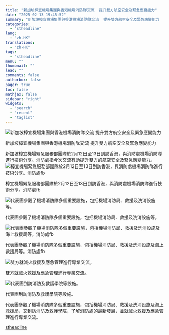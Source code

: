 ```yaml
---
title: "新加坡樟宜機場集團與香港機場消防隊交流  提升雙方航空安全及緊急應變能力"
date: "2025-02-13 19:45:52"
summary: "新加坡樟宜機場集團與香港機場消防隊交流  提升雙方航空安全及緊急應變能力       新加坡..."
categories:
  - "stheadline"
lang:
  - "zh-HK"
translations:
  - "zh-HK"
tags:
  - "stheadline"
menu: ""
thumbnail: ""
lead: ""
comments: false
authorbox: false
pager: true
toc: false
mathjax: false
sidebar: "right"
widgets:
  - "search"
  - "recent"
  - "taglist"
---
```


![新加坡樟宜機場集團與香港機場消防隊交流  提升雙方航空安全及緊急應變能力](https://image.stheadline.com/f/680p0/0x0/100/none/b3643f77c131f0789e36f62dc4c5daa6/stheadline/inewsmedia/20250213/_2025021319431638230.jpg)

新加坡樟宜機場集團與香港機場消防隊交流 提升雙方航空安全及緊急應變能力




新加坡樟宜機場緊急服務部團隊於2月12日至13日到訪香港，與消防處機場消防隊進行技術分享。消防處指今次交流有助提升雙方的航空安全及緊急應變能力。
 ![樟宜機場緊急服務部團隊於2月12日至13日到訪香港，與消防處機場消防隊進行技術分享。消防處fb](https://image.hkhl.hk/f/1024p0/0x0/100/none/cb18da3e393434d14b3961907bce0fc3/2025-02/477441454_1030808955741491_8867906125528292927_n.jpg)


樟宜機場緊急服務部團隊於2月12日至13日到訪香港，與消防處機場消防隊進行技術分享。消防處fb



 ![代表團參觀了機場消防隊多個重要設施，包括機場消防局、救援及洗消設施等。](https://image.hkhl.hk/f/1024p0/0x0/100/none/d3a8942dd284c9b7f92fc604c4720ba9/2025-02/477588820_1030808159074904_7641520596067251093_n.jpg)


代表團參觀了機場消防隊多個重要設施，包括機場消防局、救援及洗消設施等。



 ![代表團參觀了機場消防隊多個重要設施，包括機場消防局、救援及洗消設施及海上救援局等。消防處fb](https://image.hkhl.hk/f/1024p0/0x0/100/none/bdbc0ac4c91768146baa8e6b762c73f4/2025-02/477313607_1030808882408165_1861595855975918199_n.jpg)


代表團參觀了機場消防隊多個重要設施，包括機場消防局、救援及洗消設施及海上救援局等。消防處fb



 ![雙方就滅火救援及應急管理進行專業交流。](https://image.hkhl.hk/f/1024p0/0x0/100/none/abe0472ebe39c94a387314d750273f74/2025-02/477441366_1030808995741487_3014978818239412031_n_0.jpg)


雙方就滅火救援及應急管理進行專業交流。



 ![代表團到訪消防及救護學院等設施。](https://image.hkhl.hk/f/1024p0/0x0/100/none/a3c5e9f43b63620e86dbdd155915e632/2025-02/479701409_1030808915741495_540548097024118643_n.jpg)


代表團到訪消防及救護學院等設施。




代表團參觀了機場消防隊多個重要設施，包括機場消防局、救援及洗消設施及海上救援局，又到訪消防及救護學院，了解消防處的最新發展，並就滅火救援及應急管理進行專業交流。

[stheadline](https://std.stheadline.com/realtime/article/2052635/即時-港聞-新加坡樟宜機場集團與香港機場消防隊交流-提升雙方航空安全及緊急應變能力)

